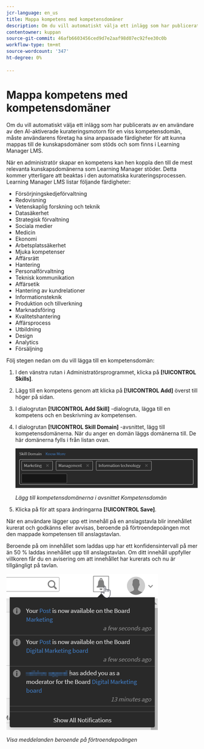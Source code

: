 ```yaml
---
jcr-language: en_us
title: Mappa kompetens med kompetensdomäner
description: Om du vill automatiskt välja ett inlägg som har publicerats av en användare av den AI-aktiverade kurateringsmotorn för en viss kompetensdomän, måste användarens företag ha sina anpassade färdigheter för att kunna mappas till de kunskapsdomäner som stöds och som finns i Learning Manager LMS.
contentowner: kuppan
source-git-commit: 46afb6603456ced9d7e2aaf98d07ec92fee30c0b
workflow-type: tm+mt
source-wordcount: '347'
ht-degree: 0%

---
```




# Mappa kompetens med kompetensdomäner

Om du vill automatiskt välja ett inlägg som har publicerats av en användare av den AI-aktiverade kurateringsmotorn för en viss kompetensdomän, måste användarens företag ha sina anpassade färdigheter för att kunna mappas till de kunskapsdomäner som stöds och som finns i Learning Manager LMS.

När en administratör skapar en kompetens kan hen koppla den till de mest relevanta kunskapsdomänerna som Learning Manager stöder. Detta kommer ytterligare att beaktas i den automatiska kurateringsprocessen. Learning Manager LMS listar följande färdigheter:

* Försörjningskedjeförvaltning
* Redovisning
* Vetenskaplig forskning och teknik
* Datasäkerhet
* Strategisk förvaltning
* Sociala medier
* Medicin
* Ekonomi
* Arbetsplatssäkerhet
* Mjuka kompetenser
* Affärsrätt
* Hantering
* Personalförvaltning
* Teknisk kommunikation
* Affärsetik
* Hantering av kundrelationer
* Informationsteknik
* Produktion och tillverkning
* Marknadsföring
* Kvalitetshantering
* Affärsprocess
* Utbildning
* Design
* Analytics
* Försäljning

Följ stegen nedan om du vill lägga till en kompetensdomän:

1. I den vänstra rutan i Administratörsprogrammet, klicka på **[!UICONTROL Skills]**.
1. Lägg till en kompetens genom att klicka på **[!UICONTROL Add]** överst till höger på sidan.
1. I dialogrutan **[!UICONTROL Add Skill]** -dialogruta, lägga till en kompetens och en beskrivning av kompetensen.
1. I dialogrutan **[!UICONTROL Skill Domain]** -avsnittet, lägg till kompetensdomänerna. När du anger en domän läggs domänerna till. De här domänerna fylls i från listan ovan.

   ![](assets/skill-domain-mapping.png)

   *Lägg till kompetensdomänerna i avsnittet Kompetensdomän*

1. Klicka på för att spara ändringarna **[!UICONTROL Save]**.

När en användare lägger upp ett innehåll på en anslagstavla blir innehållet kurerat och godkänns eller avvisas, beroende på förtroendepoängen mot den mappade kompetensen till anslagstavlan.

<!--![](assets/content-uploaded.png)-->

Beroende på om innehållet som laddas upp har ett konfidensintervall på mer än 50 % laddas innehållet upp till anslagstavlan. Om ditt innehåll uppfyller villkoren får du en avisering om att innehållet har kurerats och nu är tillgängligt på tavlan.

![](assets/curation-notification.png)

*Visa meddelanden beroende på förtroendepoängen*

